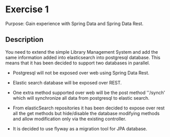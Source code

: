 # Exercise 1

Purpose: Gain experience with Spring Data and Spring Data Rest. 



## Description

You need to extend the simple Library Management System and add the same information added into elasticsearch into postgresql database.  This means that it has been decided to support two databases in parallel. 

- Postgresql will not be exposed over web using Spring Data Rest. 
- Elastic search database will be exposed over REST.
- One extra method supported over web will be the post method ''/synch' which will synchronize all data from postgresql to elastic search.

- From elasticSearch repositories it has been decided to expose over rest all the get methods but hide/disable the database modifying methods and allow modification only via the existing controller.
- It is decided to use flyway as a migration tool for JPA database.



